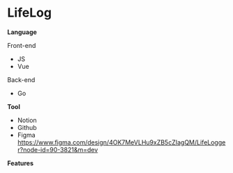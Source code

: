 # LifeLog

**Language**

Front-end

- JS
- Vue

Back-end

- Go

 

**Tool**

- Notion
- Github
- Figma https://www.figma.com/design/4OK7MeVLHu9xZB5cZIagQM/LifeLogger?node-id=90-3821&m=dev

**Features**


